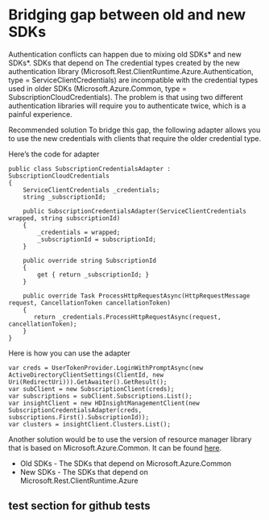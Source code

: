 # Bridging gap between old and new SDKs

Authentication conflicts can happen due to mixing old SDKs* and new SDKs*. SDKs that depend on  The credential types created by the new authentication library (Microsoft.Rest.ClientRuntime.Azure.Authentication, type = ServiceClientCredentials)  are incompatible with the credential types  used in older SDKs (Microsoft.Azure.Common, type = SubscriptionCloudCredentials). The problem is that using two different authentication libraries will require you to authenticate twice, which is a painful experience.   

Recommended solution
To bridge this gap, the following adapter allows you to use the new credentials with clients that require the older credential type.

Here’s the code for adapter
```
public class SubscriptionCredentialsAdapter : SubscriptionCloudCredentials
{
    ServiceClientCredentials _credentials;
    string _subscriptionId;
 
    public SubscriptionCredentialsAdapter(ServiceClientCredentials wrapped, string subscriptionId)
    {
        _credentials = wrapped;
        _subscriptionId = subscriptionId;
    }
    
    public override string SubscriptionId
    {
        get { return _subscriptionId; }
    }
 
    public override Task ProcessHttpRequestAsync(HttpRequestMessage request, CancellationToken cancellationToken)
    {
       return _credentials.ProcessHttpRequestAsync(request, cancellationToken);
    }
}
```

Here is how you can use the adapter
```
var creds = UserTokenProvider.LoginWithPromptAsync(new ActiveDirectoryClientSettings(ClientId, new Uri(RedirectUri))).GetAwaiter().GetResult();
var subClient = new SubscriptionClient(creds);
var subscriptions = subClient.Subscriptions.List();
var insightClient = new HDInsightManagementClient(new SubscriptionCredentialsAdapter(creds, subscriptions.First().SubscriptionId));
var clusters = insightClient.Clusters.List();
```

Another solution would be to use the version of resource manager library that is based on Microsoft.Azure.Common. It can be found [here](https://www.nuget.org/packages/Microsoft.Azure.Management.Resources/).

* Old SDKs - The SDKs that depend on Microsoft.Azure.Common 
* New SDKs - The SDKs that depend on Microsoft.Rest.ClientRuntime.Azure

## test section for github tests